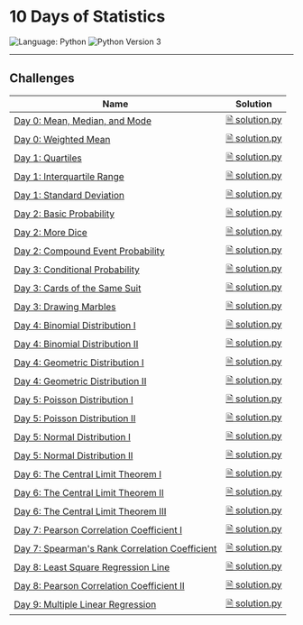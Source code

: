 # 10 Days of Statistics

![Language: Python](https://img.shields.io/badge/Language-Python-informational?style=flat-square)
![Python Version 3](https://img.shields.io/badge/Python-3-informational?logo=Python&logoColor=ffd343&style=flat-square)

---

## Challenges

| Name | Solution |
|------|----------|
| [Day 0: Mean, Median, and Mode](https://www.hackerrank.com/challenges/s10-basic-statistics) | [ 🗎 solution.py](./Day%200%20-%20Mean%2C%20Median%2C%20and%20Mode/solution.py) |
| [Day 0: Weighted Mean](https://www.hackerrank.com/challenges/s10-weighted-mean) | [ 🗎 solution.py](./Day%200%20-%20Weighted%20Mean/solution.py) |
| [Day 1: Quartiles](https://www.hackerrank.com/challenges/s10-quartiles) | [ 🗎 solution.py](./Day%201%20-%20Quartiles/solution.py) |
| [Day 1: Interquartile Range](https://www.hackerrank.com/challenges/s10-interquartile-range) | [ 🗎 solution.py](./Day%201%20-%20Interquartile%20Range/solution.py) |
| [Day 1: Standard Deviation](https://www.hackerrank.com/challenges/s10-standard-deviation) | [ 🗎 solution.py](./Day%201%20-%20Standard%20Deviation/solution.py) |
| [Day 2: Basic Probability](https://www.hackerrank.com/challenges/s10-mcq-1) | [ 🗎 solution.py](./Day%202%20-%20Basic%20Probability/solution.py) |
| [Day 2: More Dice](https://www.hackerrank.com/challenges/s10-mcq-2) | [ 🗎 solution.py](./Day%202%20-%20More%20Dice/solution.py) |
| [Day 2: Compound Event Probability](https://www.hackerrank.com/challenges/s10-mcq-3) | [ 🗎 solution.py](./Day%202%20-%20Compound%20Event%20Probability/solution.py) |
| [Day 3: Conditional Probability](https://www.hackerrank.com/challenges/s10-mcq-4) | [ 🗎 solution.py](./Day%203%20-%20Conditional%20Probability/solution.py) |
| [Day 3: Cards of the Same Suit](https://www.hackerrank.com/challenges/s10-mcq-5) | [ 🗎 solution.py](./Day%203%20-%20Cards%20of%20the%20Same%20Suit/solution.py) |
| [Day 3: Drawing Marbles](https://www.hackerrank.com/challenges/s10-mcq-6) | [ 🗎 solution.py](./Day%203%20-%20Drawing%20Marbles/solution.py) |
| [Day 4: Binomial Distribution I](https://www.hackerrank.com/challenges/s10-binomial-distribution-1) | [ 🗎 solution.py](./Day%204%20-%20Binomial%20Distribution%20I/solution.py) |
| [Day 4: Binomial Distribution II](https://www.hackerrank.com/challenges/s10-binomial-distribution-2) | [ 🗎 solution.py](./Day%204%20-%20Binomial%20Distribution%20II/solution.py) |
| [Day 4: Geometric Distribution I](https://www.hackerrank.com/challenges/s10-geometric-distribution-1) | [ 🗎 solution.py](./Day%204%20-%20Geometric%20Distribution%20I/solution.py) |
| [Day 4: Geometric Distribution II](https://www.hackerrank.com/challenges/s10-geometric-distribution-2) | [ 🗎 solution.py](./Day%204%20-%20Geometric%20Distribution%20II/solution.py) |
| [Day 5: Poisson Distribution I](https://www.hackerrank.com/challenges/s10-poisson-distribution-1) | [ 🗎 solution.py](./Day%205%20-%20Poisson%20Distribution%20I/solution.py) |
| [Day 5: Poisson Distribution II](https://www.hackerrank.com/challenges/s10-poisson-distribution-2) | [ 🗎 solution.py](./Day%205%20-%20Poisson%20Distribution%20II/solution.py) |
| [Day 5: Normal Distribution I](https://www.hackerrank.com/challenges/s10-normal-distribution-1) | [ 🗎 solution.py](./Day%205%20-%20Normal%20Distribution%20I/solution.py) |
| [Day 5: Normal Distribution II](https://www.hackerrank.com/challenges/s10-normal-distribution-2) | [ 🗎 solution.py](./Day%205%20-%20Normal%20Distribution%20II/solution.py) |
| [Day 6: The Central Limit Theorem I](https://www.hackerrank.com/challenges/s10-the-central-limit-theorem-1) | [ 🗎 solution.py](./Day%206%20-%20The%20Central%20Limit%20Theorem%20I/solution.py) |
| [Day 6: The Central Limit Theorem II](https://www.hackerrank.com/challenges/s10-the-central-limit-theorem-2) | [ 🗎 solution.py](./Day%206%20-%20The%20Central%20Limit%20Theorem%20II/solution.py) |
| [Day 6: The Central Limit Theorem III](https://www.hackerrank.com/challenges/s10-the-central-limit-theorem-3) | [ 🗎 solution.py](./Day%206%20-%20The%20Central%20Limit%20Theorem%20III/solution.py) |
| [Day 7: Pearson Correlation Coefficient I](https://www.hackerrank.com/challenges/s10-pearson-correlation-coefficient) | [ 🗎 solution.py](./Day%207%20-%20Pearson%20Correlation%20Coefficient%20I/solution.py) |
| [Day 7: Spearman's Rank Correlation Coefficient](https://www.hackerrank.com/challenges/s10-spearman-rank-correlation-coefficient) | [ 🗎 solution.py](./Day%207%20-%20Spearman%27s%20Rank%20Correlation%20Coefficient/solution.py) |
| [Day 8: Least Square Regression Line](https://www.hackerrank.com/challenges/s10-least-square-regression-line) | [ 🗎 solution.py](./Day%208%20-%20Least%20Square%20Regression%20Line/solution.py) |
| [Day 8: Pearson Correlation Coefficient II](https://www.hackerrank.com/challenges/s10-mcq-7) | [ 🗎 solution.py](./Day%208%20-%20Pearson%20Correlation%20Coefficient%20II/solution.py) |
| [Day 9: Multiple Linear Regression](https://www.hackerrank.com/challenges/s10-multiple-linear-regression) | [ 🗎 solution.py](./Day%209%20-%20Multiple%20Linear%20Regression/solution.py) |
